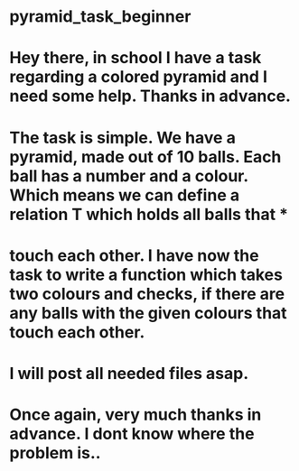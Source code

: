 # pyramid_task_beginner
# Hey there, in school I have a task regarding a colored pyramid and I need some help. Thanks in advance.
# The task is simple. We have a pyramid, made out of 10 balls. Each ball has a number and a colour. Which means we can define a relation T which holds all balls that * 
# touch each other. I have now the task to write a function which takes two colours and checks, if there are any balls with the given colours that touch each other.
# I will post all needed files asap.
# Once again, very much thanks in advance. I dont know where the problem is..
